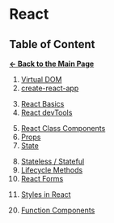 # React

## Table of Content

[**&larr; Back to the Main Page**](./../README.md)

<div></div>

1. [Virtual DOM](./virtual-dom.md)
2. [create-react-app](./create-react-app.md)

<div></div>

3. [React Basics](./react-basics.md)
4. [React devTools](./react-dev-tools.md)

<div></div>

5.  [React Class Components](./react-components.md)
6.  [Props](./props.md)
7.  [State](./state.md)

<div></div>

8. [Stateless / Stateful](./stateless-stateful.md)
9. [Lifecycle Methods](./lifecycle.md)
10. [React Forms](./react-forms.md)

<div></div>

11. [Styles in React](./style.md)
    <!-- 12. [CSS Modules](.) -->
    <!-- 13. [CSS-in-JS Emotion](./emotion.md) -->

<div></div>

20. [Function Components](./function-components.md)

<div></div>

<!--
- [useState Hook](./use-state.md)
- [useEffect Hook](./use-effect.md)

- [Separating Components](./separating-components.md)

- [React Router](./react-router.md)
-->
